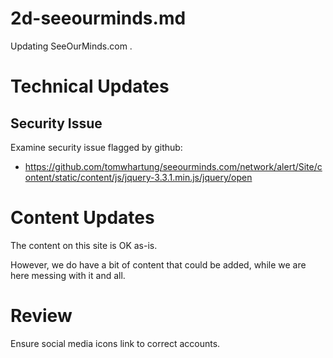 
# 2d-seeourminds.md

Updating SeeOurMinds.com .

# Technical Updates

## Security Issue

Examine security issue flagged by github:

- https://github.com/tomwhartung/seeourminds.com/network/alert/Site/content/static/content/js/jquery-3.3.1.min.js/jquery/open

# Content Updates

The content on this site is OK as-is.

However, we do have a bit of content that could be added, while we are here messing with it and all.

# Review

Ensure social media icons link to correct accounts.

